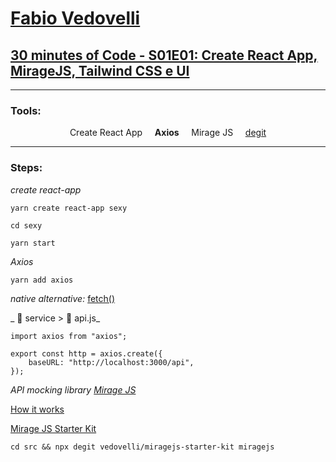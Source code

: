 # [Fabio Vedovelli](https://www.youtube.com/channel/UC1PUtdA_NktdtmRpF_UGG_w)

## [30 minutes of Code - S01E01: Create React App, MirageJS, Tailwind CSS e UI](https://www.youtube.com/watch?v=SFMoonh4jVU)

<hr/>

### Tools:

<div align="center">
    <span>Create React App</span>
    &nbsp;&nbsp;&nbsp;
    <span><strong>Axios</strong></span>
    &nbsp;&nbsp;&nbsp;
    <span>Mirage JS</span>
    &nbsp;&nbsp;&nbsp;
    <span><a href="https://github.com/Rich-Harris/degit#readme">degit</a></span>
</div>

<hr/>

### Steps:

_create react-app_  

````
yarn create react-app sexy
````

````
cd sexy
````

````
yarn start
````

_Axios_  

````
yarn add axios
````

_native alternative:_ [fetch()](https://developer.mozilla.org/en-US/docs/Web/API/Fetch_API/Using_Fetch)  


_ :file_folder: service > :page_facing_up: api.js_  

```
import axios from "axios";

export const http = axios.create({
    baseURL: "http://localhost:3000/api",
});
```

_API mocking library [Mirage JS](https://miragejs.com/)_  

[How it works](https://miragejs.com/docs/getting-started/introduction/)  

[Mirage JS Starter Kit](https://github.com/vedovelli/miragejs-starter-kit)  

```
cd src && npx degit vedovelli/miragejs-starter-kit miragejs
```